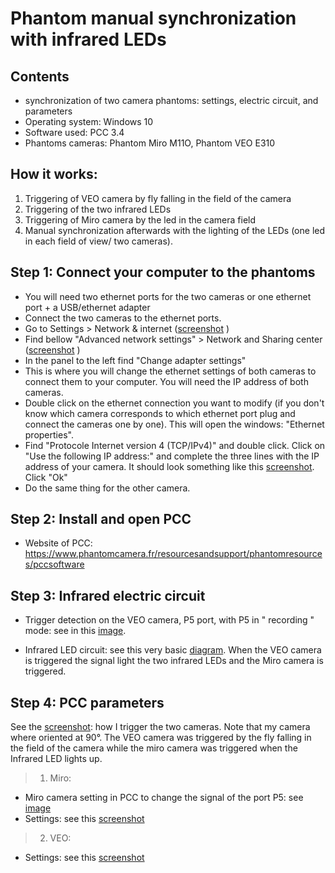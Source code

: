 # Phantom manual synchronization with infrared LEDs

## Contents
- synchronization of two camera phantoms: settings, electric circuit, and parameters
- Operating system: Windows 10 
- Software used: PCC 3.4
- Phantoms cameras: Phantom Miro M11O, Phantom VEO E310

## How it works: 
1. Triggering of VEO camera by fly falling in the field of the camera 
2. Triggering of the two infrared LEDs
3. Triggering of Miro camera by the led in the camera field 
4. Manual synchronization afterwards with the lighting of the LEDs (one led in each field of view/ two cameras). 

## Step 1: Connect your computer to the phantoms
- You will need two ethernet ports for the two cameras or one ethernet port + a USB/ethernet adapter
- Connect the two cameras to the ethernet ports. 
- Go to Settings > Network & internet ([screenshot](https://user-images.githubusercontent.com/100707728/156572474-bb176024-39ee-4cec-b7cc-db82da4b3e4e.png)
)
- Find bellow "Advanced network settings" > Network and Sharing center  ([screenshot](https://user-images.githubusercontent.com/100707728/156572632-586b0638-dcf2-47ad-b19e-c21ecf24a661.png)
)
- In the panel to the left find "Change adapter settings"
- This is where you will change the ethernet settings of both cameras to connect them to your computer. You will need the IP address of both cameras.
- Double click on the ethernet connection you want to modify (if you don't know which camera corresponds to which ethernet port plug and connect the cameras one by one). This will open the windows: "Ethernet properties".
- Find "Protocole Internet version 4 (TCP/IPv4)" and double click. Click on "Use the following IP address:" and complete the three lines with the IP address of your camera. It should look something like this [screenshot](https://user-images.githubusercontent.com/100707728/156538293-bd518ba3-276e-48d5-8bc5-71dbf7e93030.png). Click "Ok"
- Do the same thing for the other camera. 

## Step 2: Install and open PCC
- Website of PCC: https://www.phantomcamera.fr/resourcesandsupport/phantomresources/pccsoftware

## Step 3: Infrared electric circuit 
- Trigger detection on the VEO camera, P5 port, with P5 in " recording " mode: see in this [image](https://user-images.githubusercontent.com/100707728/156549922-d30fde64-473d-4005-b435-d5d9c6516db7.png). 

- Infrared LED circuit: see this very basic [diagram](https://user-images.githubusercontent.com/100707728/156557324-e85e71c7-09cf-4f59-9858-1ebf81a579b8.png). When the VEO camera is triggered the signal light the two infrared LEDs and the Miro camera is triggered. 

## Step 4: PCC parameters 
See the [screenshot](https://user-images.githubusercontent.com/100707728/156555562-c006bb96-4320-4dcf-a2eb-31f31e56c202.png): how I trigger the two cameras. Note that my camera where oriented at 90°. The VEO camera was triggered by the fly falling in the field of the camera while the miro camera was triggered when the Infrared LED lights up. 

> 1. Miro:
- Miro camera setting in PCC to change the signal of the port P5: see [image](https://user-images.githubusercontent.com/100707728/156550670-4fa0779d-3cff-4d8a-a129-bc22f25b675b.png)
- Settings: see this [screenshot](https://user-images.githubusercontent.com/100707728/156557653-f084d75e-e565-48ba-bffc-63030c6c2bdb.png)

> 2. VEO:
- Settings: see this [screenshot](https://user-images.githubusercontent.com/100707728/156557793-a7deb19f-9708-4fdd-9f60-70fee769d141.png)
